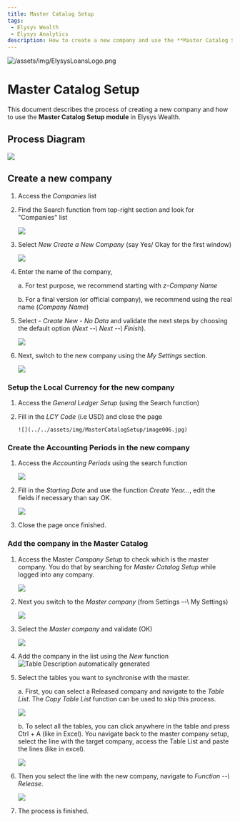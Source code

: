 ```yaml
---
title: Master Catalog Setup
tags: 
 - Elysys Wealth
 - Elysys Analytics
description: How to create a new company and use the **Master Catalog Setup module** in Elysys Wealth
---
```

![/assets/img/ElysysLoansLogo.png](../../assets/img/ElysysWealthLogo.png)

# Master Catalog Setup

This document describes the process of creating a new company and how to
use the **Master Catalog Setup module** in Elysys Wealth.

## **Process Diagram**

![](../../assets/img/MasterCatalogSetup/image001.jpg)

## **Create a new company**

1.  Access the *Companies* list

2.  Find the Search function from top-right section and look for
    \"Companies\" list

    ![](../../assets/img/MasterCatalogSetup/image002.jpg)

3.  Select *New Create a New Company* (say Yes/ Okay for the first
    window)

    ![](../../assets/img/MasterCatalogSetup/image003.jpg)

4.  Enter the name of the company,

    a.  For test purpose, we recommend starting with *z-Company Name*

    b.  For a final version (or official company), we recommend using
        the real name (*Company Name*)

5.  Select - *Create New - No Data* and validate the next steps by
    choosing the default option (*Next \--\ Next \--\ Finish*).

    ![](../../assets/img/MasterCatalogSetup/image004.jpg)

6.  Next, switch to the new company using the *My Settings* section.

    ![](../../assets/img/MasterCatalogSetup/image005.jpg)

### **Setup the Local Currency for the new company**

1.  Access the *General Ledger Setup* (using the Search function)

2.  Fill in the *LCY Code* (i.e USD) and close the page

        ![](../../assets/img/MasterCatalogSetup/image006.jpg)

### **Create the Accounting Periods in the new company**

1.  Access the *Accounting Periods* using the search function

    ![](../../assets/img/MasterCatalogSetup/image007.jpg)

2.  Fill in the *Starting Date* and use the function *Create Year...*,
    edit the fields if necessary than say OK.

    ![](../../assets/img/MasterCatalogSetup/image008.jpg)

3.  Close the page once finished.

### **Add the company in the Master Catalog**

1.  Access the Master *Company Setup* to check which is the master
    company. You do that by searching for *Master Catalog Setup* while
    logged into any company.

    ![](../../assets/img/MasterCatalogSetup/image009.jpg)

2.  Next you switch to the *Master company* (from Settings \--\ My
    Settings)

    ![](../../assets/img/MasterCatalogSetup/image010.jpg)

3.  Select the *Master company* and validate (OK)

    ![](../../assets/img/MasterCatalogSetup/image011.jpg)

4.  Add the company in the list using the *New* function ![Table
    Description automatically
    generated](../../assets/img/MasterCatalogSetup/image012.jpg)

5.  Select the tables you want to synchronise with the master.

    a.  First, you can select a Released company and navigate to the
        *Table List*. The *Copy Table List* function can be used to skip
        this process.
    
       ![](../../assets/img/MasterCatalogSetup/image013.jpg)
    
    b.  To select all the tables, you can click anywhere in the table and
        press Ctrl + A (like in Excel). You navigate back to the master
        company setup, select the line with the target company, access the
        Table List and paste the lines (like in excel).

       ![](../../assets/img/MasterCatalogSetup/image014.jpg)

6.  Then you select the line with the new company, navigate to *Function
    \--\ Release.*

    ![](../../assets/img/MasterCatalogSetup/image015.jpg)

7.  The process is finished.
